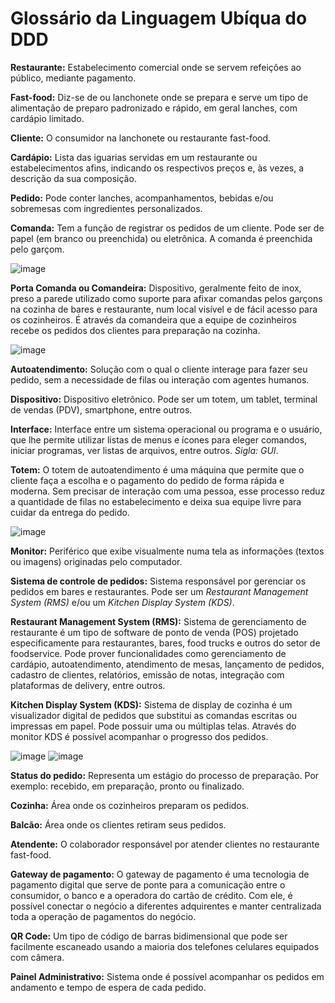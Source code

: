 # Glossário da Linguagem Ubíqua do DDD

**Restaurante:** Estabelecimento comercial onde se servem refeições ao público, mediante pagamento.

**Fast-food:** Diz-se de ou lanchonete onde se prepara e serve um tipo de alimentação de preparo padronizado e rápido, em geral lanches, com cardápio limitado.

**Cliente:** O consumidor na lanchonete ou restaurante fast-food.

**Cardápio:** Lista das iguarias servidas em um restaurante ou estabelecimentos afins, indicando os respectivos preços e, às vezes, a descrição da sua composição.

**Pedido:** Pode conter lanches, acompanhamentos, bebidas e/ou sobremesas com ingredientes personalizados.

**Comanda:** Tem a função de registrar os pedidos de um cliente. Pode ser de papel (em branco ou preenchida) ou eletrônica. A comanda é preenchida pelo garçom.

![image](https://github.com/Grupo-G03-4SOAT-FIAP/RMS-backend-fase01/assets/5115895/72fcf70a-93fd-4fc5-b980-a41df7be9025)

**Porta Comanda ou Comandeira:** Dispositivo, geralmente feito de inox, preso a parede utilizado como suporte para afixar comandas pelos garçons na cozinha de bares e restaurante, num local visível e de fácil acesso para os cozinheiros. É através da comandeira que a equipe de cozinheiros recebe os pedidos dos clientes para preparação na cozinha.

![image](https://github.com/Grupo-G03-4SOAT-FIAP/RMS-backend-fase01/assets/5115895/01a07489-bc4b-4c82-8818-bade96b51dfc)

**Autoatendimento:** Solução com o qual o cliente interage para fazer seu pedido, sem a necessidade de filas ou interação com agentes humanos.

**Dispositivo:** Dispositivo eletrônico. Pode ser um totem, um tablet, terminal de vendas (PDV), smartphone, entre outros.

**Interface:** Interface entre um sistema operacional ou programa e o usuário, que lhe permite utilizar listas de menus e ícones para eleger comandos, iniciar programas, ver listas de arquivos, entre outros. _Sigla: GUI_.

**Totem:** O totem de autoatendimento é uma máquina que permite que o cliente faça a escolha e o pagamento do pedido de forma rápida e moderna. Sem precisar de interação com uma pessoa, esse processo reduz a quantidade de filas no estabelecimento e deixa sua equipe livre para cuidar da entrega do pedido.

![image](https://github.com/Grupo-G03-4SOAT-FIAP/RMS-backend-fase01/assets/5115895/c06b2a1a-4891-47bb-bc38-9eb37fddb6ce)

**Monitor:** Periférico que exibe visualmente numa tela as informações (textos ou imagens) originadas pelo computador.

**Sistema de controle de pedidos:** Sistema responsável por gerenciar os pedidos em bares e restaurantes. Pode ser um _Restaurant Management System (RMS)_ e/ou um _Kitchen Display System (KDS)_.

**Restaurant Management System (RMS):** Sistema de gerenciamento de restaurante é um tipo de software de ponto de venda (POS) projetado especificamente para restaurantes, bares, food trucks e outros do setor de foodservice. Pode prover funcionalidades como gerenciamento de cardápio, autoatendimento, atendimento de mesas, lançamento de pedidos, cadastro de clientes, relatórios, emissão de notas, integração com plataformas de delivery, entre outros.

**Kitchen Display System (KDS):** Sistema de display de cozinha é um visualizador digital de pedidos que substitui as comandas escritas ou impressas em papel. Pode possuir uma ou múltiplas telas. Através do monitor KDS é possível acompanhar o progresso dos pedidos.

![image](https://github.com/Grupo-G03-4SOAT-FIAP/RMS-backend-fase01/assets/5115895/fd31e61a-df2d-426e-8769-3618c83d3782)
![image](https://github.com/Grupo-G03-4SOAT-FIAP/RMS-backend-fase01/assets/5115895/78076df6-e9d4-4d1a-9699-acd944e5ff62)

**Status do pedido:** Representa um estágio do processo de preparação. Por exemplo: recebido, em preparação, pronto ou finalizado.

**Cozinha:** Área onde os cozinheiros preparam os pedidos.

**Balcão:** Área onde os clientes retiram seus pedidos.

**Atendente:** O colaborador responsável por atender clientes no restaurante fast-food.

**Gateway de pagamento:** O gateway de pagamento é uma tecnologia de pagamento digital que serve de ponte para a comunicação entre o consumidor, o banco e a operadora do cartão de crédito. Com ele, é possível conectar o negócio a diferentes adquirentes e manter centralizada toda a operação de pagamentos do negócio.

**QR Code:** Um tipo de código de barras bidimensional que pode ser facilmente escaneado usando a maioria dos telefones celulares equipados com câmera.

**Painel Administrativo:** Sistema onde é possível acompanhar os pedidos em andamento e tempo de espera de cada pedido.
